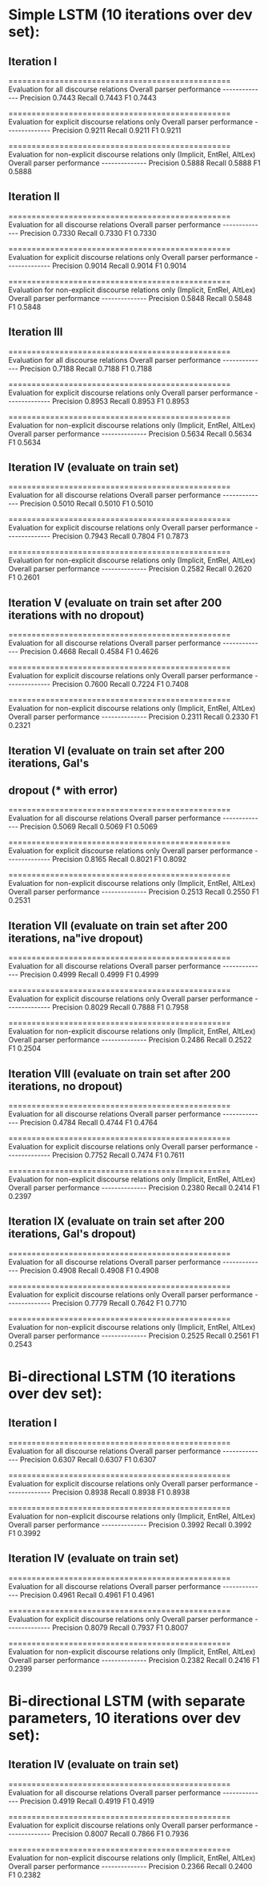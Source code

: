 Simple LSTM (10 iterations over dev set):
=========================================

Iteration I
-----------

================================================
Evaluation for all discourse relations
Overall parser performance --------------
Precision 0.7443 Recall 0.7443 F1 0.7443

================================================
Evaluation for explicit discourse relations only
Overall parser performance --------------
Precision 0.9211 Recall 0.9211 F1 0.9211

================================================
Evaluation for non-explicit discourse relations only (Implicit, EntRel, AltLex)
Overall parser performance --------------
Precision 0.5888 Recall 0.5888 F1 0.5888

Iteration II
------------

================================================
Evaluation for all discourse relations
Overall parser performance --------------
Precision 0.7330 Recall 0.7330 F1 0.7330

================================================
Evaluation for explicit discourse relations only
Overall parser performance --------------
Precision 0.9014 Recall 0.9014 F1 0.9014

================================================
Evaluation for non-explicit discourse relations only (Implicit, EntRel, AltLex)
Overall parser performance --------------
Precision 0.5848 Recall 0.5848 F1 0.5848

Iteration III
-------------

================================================
Evaluation for all discourse relations
Overall parser performance --------------
Precision 0.7188 Recall 0.7188 F1 0.7188

================================================
Evaluation for explicit discourse relations only
Overall parser performance --------------
Precision 0.8953 Recall 0.8953 F1 0.8953

================================================
Evaluation for non-explicit discourse relations only (Implicit, EntRel, AltLex)
Overall parser performance --------------
Precision 0.5634 Recall 0.5634 F1 0.5634

Iteration IV (evaluate on train set)
------------------------------------

================================================
Evaluation for all discourse relations
Overall parser performance --------------
Precision 0.5010 Recall 0.5010 F1 0.5010

================================================
Evaluation for explicit discourse relations only
Overall parser performance --------------
Precision 0.7943 Recall 0.7804 F1 0.7873

================================================
Evaluation for non-explicit discourse relations only (Implicit, EntRel, AltLex)
Overall parser performance --------------
Precision 0.2582 Recall 0.2620 F1 0.2601

Iteration V (evaluate on train set after 200 iterations with no dropout)
------------------------------------------------------------------------

================================================
Evaluation for all discourse relations
Overall parser performance --------------
Precision 0.4668 Recall 0.4584 F1 0.4626

================================================
Evaluation for explicit discourse relations only
Overall parser performance --------------
Precision 0.7600 Recall 0.7224 F1 0.7408

================================================
Evaluation for non-explicit discourse relations only (Implicit, EntRel, AltLex)
Overall parser performance --------------
Precision 0.2311 Recall 0.2330 F1 0.2321


Iteration VI (evaluate on train set after 200 iterations, Gal's
----------------------------------------------------------------
dropout (* with error)
----------------------

================================================
Evaluation for all discourse relations
Overall parser performance --------------
Precision 0.5069 Recall 0.5069 F1 0.5069

================================================
Evaluation for explicit discourse relations only
Overall parser performance --------------
Precision 0.8165 Recall 0.8021 F1 0.8092

================================================
Evaluation for non-explicit discourse relations only (Implicit, EntRel, AltLex)
Overall parser performance --------------
Precision 0.2513 Recall 0.2550 F1 0.2531

Iteration VII (evaluate on train set after 200 iterations, na\"ive dropout)
---------------------------------------------------------------------------

================================================
Evaluation for all discourse relations
Overall parser performance --------------
Precision 0.4999 Recall 0.4999 F1 0.4999

================================================
Evaluation for explicit discourse relations only
Overall parser performance --------------
Precision 0.8029 Recall 0.7888 F1 0.7958

================================================
Evaluation for non-explicit discourse relations only (Implicit, EntRel, AltLex)
Overall parser performance --------------
Precision 0.2486 Recall 0.2522 F1 0.2504

Iteration VIII (evaluate on train set after 200 iterations, no dropout)
-----------------------------------------------------------------------

================================================
Evaluation for all discourse relations
Overall parser performance --------------
Precision 0.4784 Recall 0.4744 F1 0.4764

================================================
Evaluation for explicit discourse relations only
Overall parser performance --------------
Precision 0.7752 Recall 0.7474 F1 0.7611

================================================
Evaluation for non-explicit discourse relations only (Implicit, EntRel, AltLex)
Overall parser performance --------------
Precision 0.2380 Recall 0.2414 F1 0.2397

Iteration IX (evaluate on train set after 200 iterations, Gal's dropout)
---------------------------------------------------------------------

================================================
Evaluation for all discourse relations
Overall parser performance --------------
Precision 0.4908 Recall 0.4908 F1 0.4908

================================================
Evaluation for explicit discourse relations only
Overall parser performance --------------
Precision 0.7779 Recall 0.7642 F1 0.7710

================================================
Evaluation for non-explicit discourse relations only (Implicit, EntRel, AltLex)
Overall parser performance --------------
Precision 0.2525 Recall 0.2561 F1 0.2543


Bi-directional LSTM (10 iterations over dev set):
=================================================

Iteration I
-----------

================================================
Evaluation for all discourse relations
Overall parser performance --------------
Precision 0.6307 Recall 0.6307 F1 0.6307

================================================
Evaluation for explicit discourse relations only
Overall parser performance --------------
Precision 0.8938 Recall 0.8938 F1 0.8938

================================================
Evaluation for non-explicit discourse relations only (Implicit, EntRel, AltLex)
Overall parser performance --------------
Precision 0.3992 Recall 0.3992 F1 0.3992

Iteration IV (evaluate on train set)
------------------------------------

================================================
Evaluation for all discourse relations
Overall parser performance --------------
Precision 0.4961 Recall 0.4961 F1 0.4961

================================================
Evaluation for explicit discourse relations only
Overall parser performance --------------
Precision 0.8079 Recall 0.7937 F1 0.8007

================================================
Evaluation for non-explicit discourse relations only (Implicit, EntRel, AltLex)
Overall parser performance --------------
Precision 0.2382 Recall 0.2416 F1 0.2399

Bi-directional LSTM (with separate parameters, 10 iterations over dev set):
===========================================================================

Iteration IV (evaluate on train set)
------------------------------------

================================================
Evaluation for all discourse relations
Overall parser performance --------------
Precision 0.4919 Recall 0.4919 F1 0.4919

================================================
Evaluation for explicit discourse relations only
Overall parser performance --------------
Precision 0.8007 Recall 0.7866 F1 0.7936

================================================
Evaluation for non-explicit discourse relations only (Implicit, EntRel, AltLex)
Overall parser performance --------------
Precision 0.2366 Recall 0.2400 F1 0.2382
